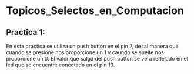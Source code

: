 # Topicos_Selectos_en_Computacion

## Practica 1:
<p>
  En esta practica se utiliza un push button en el pin 7, de tal manera que cuando
  se presione nos proporcione un 1 y caundo se suelte nos proporcione un 0.
  El valor que salga del push button se vera reflejado en el led que se encuentre
  conectado en el pin 13.
</p>
